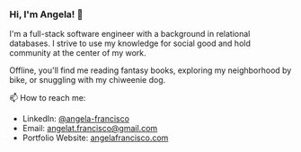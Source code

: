 ### Hi, I'm Angela! 👋

I'm a full-stack software engineer with a background in relational databases. I strive to use my knowledge for social good and hold community at the center of my work.  

Offline, you'll find me reading fantasy books, exploring my neighborhood by bike, or snuggling with my chiweenie dog.

📫 How to reach me: 
- LinkedIn: [@angela-francisco](https://www.linkedin.com/in/angela-francisco/)
- Email: [angelat.francisco@gmail.com](mailto:angelat.francisco@gmail.com)
- Portfolio Website: [angelafrancisco.com](https://angelafrancisco.com/)

<!--
**angelafrancisco/angelafrancisco** is a ✨ _special_ ✨ repository because its `README.md` (this file) appears on your GitHub profile.

Here are some ideas to get you started:

- 🔭 I’m currently working on ...
- 🌱 I’m currently learning ...
- 👯 I’m looking to collaborate on ...
- 🤔 I’m looking for help with ...
- 💬 Ask me about ...
- 📫 How to reach me: ...
- 😄 Pronouns: ...
- ⚡ Fun fact: ...
-->
